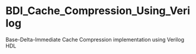 # BDI_Cache_Compression_Using_Verilog
Base-Delta-Immediate Cache Compression implementation using Verilog HDL
